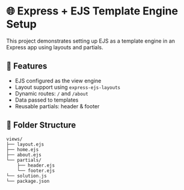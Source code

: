 # 🌐 Express + EJS Template Engine Setup

This project demonstrates setting up EJS as a template engine in an Express app using layouts and partials.

## 🚀 Features
- EJS configured as the view engine
- Layout support using `express-ejs-layouts`
- Dynamic routes: `/` and `/about`
- Data passed to templates
- Reusable partials: header & footer

## 📁 Folder Structure
```text
views/
├── layout.ejs
├── home.ejs
├── about.ejs
└── partials/
    ├── header.ejs
    └── footer.ejs
└── solution.js
└── package.json

